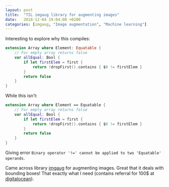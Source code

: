 ```yaml
---
layout: post
title:  "TIL imgaug library for augmenting images"
date:   2018-12-04 19:04:00 +0200
categories: [imgaug, "Image augmentation", "Machine learning"]
---
```

Interesting to explore why this compiles:

```Swift
extension Array where Element: Equatable {
    // For empty array returns false
    var allEqual: Bool {
        if let firstElem = first {
            return !dropFirst().contains { $0 != firstElem }
        }
        return false
    }
}
```

While this isn't:
```Swift
extension Array where Element == Equatable {
    // For empty array returns false
    var allEqual: Bool {
        if let firstElem = first {
            return !dropFirst().contains { $0 != firstElem }
        }
        return false
    }
}
```

Giving error `Binary operator '!=' cannot be applied to two 'Equatable' operands`.

Came across library [imgaug](https://imgaug.readthedocs.io/en/latest/) for augmenting images. Great that it deals with bounding boxes! That exactly what I need (contains referral for 100\$ at [digitalocean](https://readthedocs.org/sustainability/click/381/lruCEw67xsPU/)).

